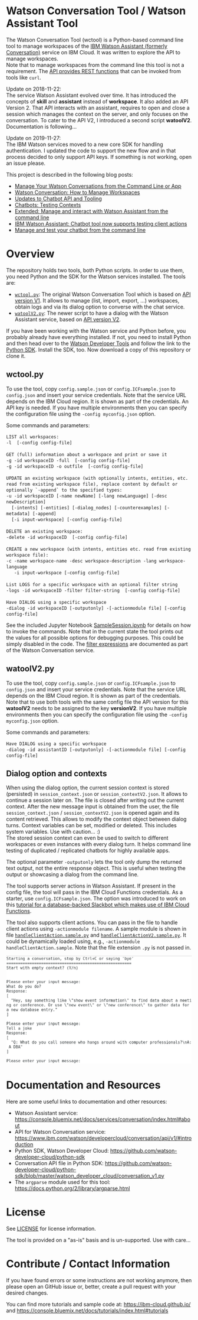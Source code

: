 # Watson Conversation Tool / Watson Assistant Tool
The Watson Conversation Tool (wctool) is a Python-based command line tool to manage workspaces of the [IBM Watson Assistant (formerly Conversation)](https://www.ibm.com/watson/developercloud/doc/conversation/index.html) service on IBM Cloud. It was written to explore the API to manage workspaces.   
Note that to manage workspaces from the command line this tool is not a requirement. The [API provides REST functions](https://www.ibm.com/watson/developercloud/conversation/api/v1/?curl#workspaces) that can be invoked from tools like `curl`.

Update on 2018-11-22:  
The service Watson Assistant evolved over time. It has introduced the concepts of **skill** and **assistant** instead of **workspace**. It also added an API Version 2. That API interacts with an assistant, requires to open and close a session which manages the context on the server, and only focuses on the conversation. To cater to the API V2, I introduced a second script **watoolV2**. Documentation is following...

Update on 2019-11-27:   
The IBM Watson services moved to a new core SDK for handling authentication. I updated the code to support the new flow and in that process decided to only support API keys. If something is not working, open an issue please.

This project is described in the following blog posts:
* [Manage Your Watson Conversations from the Command Line or App](https://blog.4loeser.net/2017/03/manage-your-watson-conversations-from.html)
* [Watson Conversation: How to Manage Workspaces](https://www.ibm.com/blogs/bluemix/2017/04/watson-conversation-manage-workspaces/)
* [Updates to Chatbot API and Tooling](https://blog.4loeser.net/2017/05/updates-to-chatbot-api-and-tooling.html)
* [Chatbots: Testing Contexts](https://blog.4loeser.net/2017/07/chatbots-testing-contexts.html)
* [Extended: Manage and interact with Watson Assistant from the command line](https://blog.4loeser.net/2018/07/extended-manage-and-interact-with.html)
* [IBM Watson Assistant: Chatbot tool now supports testing client actions](https://blog.4loeser.net/2018/10/ibm-watson-assistant-chatbot-tool-now.html)
* [Manage and test your chatbot from the command line](https://www.ibm.com/blogs/bluemix/2018/11/manage-and-test-your-chatbot-from-the-command-line/)

# Overview
The repository holds two tools, both Python scripts. In order to use them, you need Python and the SDK for the Watson services installed. The tools are:
* [`wctool.py`](wctool.py): The original Watson Conversation Tool which is based on [API version V1](https://console.bluemix.net/apidocs/assistant?language=python). It allows to manage (list, import, export, ...) workspaces, obtain logs and via its dialog option to converse with the chat service.
* [`watoolV2.py`](watoolV2.py): The newer script to have a dialog with the Watson Assistant service, based on [API version V2](https://console.bluemix.net/apidocs/assistant-v2?language=python#introduction).

If you have been working with the Watson service and Python before, you probably already have everything installed. If not, you need to install Python and then head over to the [Watson Developer Tools](https://www.ibm.com/watson/developercloud/developer-tools.html) and follow the link to the [Python SDK](https://github.com/watson-developer-cloud/python-sdk). Install the SDK, too. Now download a copy of this repository or clone it.   

## wctool.py
To use the tool, copy `config.sample.json` or `config.ICFsample.json` to `config.json` and insert your service credentials. Note that the service URL depends on the IBM Cloud region. It is shown as part of the credentials. An API key is needed. If you have multiple environments then you can specify the configuration file using the `-config myconfig.json` option.    

Some commands and parameters:
```
LIST all workspaces:
-l  [-config config-file]

GET (full) information about a workspace and print or save it
-g -id workspaceID -full  [-config config-file]      
-g -id workspaceID -o outfile  [-config config-file]

UPDATE an existing workspace (with optionally intents, entities, etc. read from existing workspace file), replace content by default or optionally `-append` to the specified types:
-u -id workspaceID [-name newName] [-lang newLanguage] [-desc newDescription]
  [-intents] [-entities] [-dialog_nodes] [-counterexamples] [-metadata] [-append]
  [-i input-workspace] [-config config-file]

DELETE an existing workspace:
-delete -id workspaceID  [-config config-file]

CREATE a new workspace (with intents, entities etc. read from existing workspace file):
-c -name workspace-name -desc workspace-description -lang workspace-language  
   -i input-workspace [-config config-file]

List LOGS for a specific workspace with an optional filter string
-logs -id workspaceID -filter filter-string  [-config config-file]

Have DIALOG using a specific workspace
-dialog -id workspaceID [-outputonly] -[-actionmodule file] [-config config-file]
```

See the included Jupyter Notebook [SampleSession.ipynb](SampleSession.ipynb) for details on how to invoke the commands. Note that in the current state the tool prints out the values for all possible options for debugging purposes. This could be simply disabled in the code. The [filter expressions](https://www.ibm.com/watson/developercloud/doc/conversation/filter-reference.html) are documented as part of the Watson Conversation service.

## watoolV2.py
To use the tool, copy `config.sample.json` or `config.ICFsample.json` to `config.json` and insert your service credentials. Note that the service URL depends on the IBM Cloud region. It is shown as part of the credentials. Note that to use both tools with the same config file the API version for this **watoolV2** needs to be assigned to the key **versionV2**.  If you have multiple environments then you can specify the configuration file using the `-config myconfig.json` option.  

Some commands and parameters:
```
Have DIALOG using a specific workspace
-dialog -id assistantID [-outputonly] -[-actionmodule file] [-config config-file]
```

## Dialog option and contexts
When using the dialog option, the current session context is stored (persisted) in `session_context.json` or `session_contextV2.json`. It allows to continue a session later on. The file is closed after writing out the current context. After the new message input is obtained from the user, the file `session_context.json` / `session_contextV2.json` is opened again and its content retrieved. This allows to modify the context object between dialog turns. Context variables can be set, modified or deleted. This includes system variables. Use with caution... :)   
The stored session context can even be used to switch to different workspaces or even instances with every dialog turn. It helps command line testing of duplicated / replicated chatbots for highly available apps.

The optional parameter `-outputonly` lets the tool only dump the returned text output, not the entire response object. This is useful when testing the output or showcasing a dialog from the command line.

The tool supports server actions in Watson Assistant. If present in the config file, the tool will pass in the IBM Cloud Functions credentials. As a starter, use `config.ICFsample.json`. The option was introduced to work on this [tutorial for a database-backed Slackbot which makes use of IBM Cloud Functions](https://console.bluemix.net/docs/tutorials/slack-chatbot-database-watson.html).

The tool also supports client actions. You can pass in the file to handle client actions using `-actionmodule filename`. A sample module is shown in file [`handleClientAction.sample.py`](handleClientAction.sample.py) and [`handleClientActionV2.sample.py`](handleClientActionV2.sample.py). It could be dynamically loaded using, e.g., `-actionmodule handleClientAction.sample`. Note that the file extension `.py` is not passed in.

![](conversation1.png)

# Documentation and Resources
Here are some useful links to documentation and other resources:
* Watson Assistant service: https://console.bluemix.net/docs/services/conversation/index.html#about
* API for Watson Conversation service: https://www.ibm.com/watson/developercloud/conversation/api/v1/#introduction
* Python SDK, Watson Developer Cloud: https://github.com/watson-developer-cloud/python-sdk
* Conversation API file in Python SDK: https://github.com/watson-developer-cloud/python-sdk/blob/master/watson_developer_cloud/conversation_v1.py
* The `argparse` module used for this tool: https://docs.python.org/2/library/argparse.html

# License
See [LICENSE](LICENSE) for license information.

The tool is provided on a "as-is" basis and is un-supported. Use with care...

# Contribute / Contact Information
If you have found errors or some instructions are not working anymore, then please open an GitHub issue or, better, create a pull request with your desired changes.

You can find more tutorials and sample code at:
https://ibm-cloud.github.io/ and https://console.bluemix.net/docs/tutorials/index.html#tutorials
